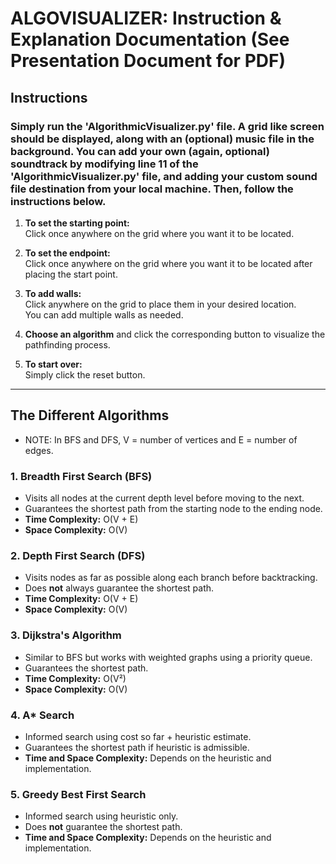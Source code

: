 # ALGOVISUALIZER: Instruction & Explanation Documentation (See Presentation Document for PDF)

## Instructions

### Simply run the 'AlgorithmicVisualizer.py' file. A grid like screen should be displayed, along with an (optional) music file in the background. You can add your own (again, optional) soundtrack by modifying line 11 of the 'AlgorithmicVisualizer.py' file, and adding your custom sound file destination from your local machine. Then, follow the instructions below. 

1. **To set the starting point:**  
   Click once anywhere on the grid where you want it to be located.

2. **To set the endpoint:**  
   Click once anywhere on the grid where you want it to be located after placing the start point.

3. **To add walls:**  
   Click anywhere on the grid to place them in your desired location.  
   You can add multiple walls as needed.

4. **Choose an algorithm** and click the corresponding button to visualize the pathfinding process.

5. **To start over:**  
   Simply click the reset button.

---

## The Different Algorithms
- NOTE: In BFS and DFS, V = number of vertices and E = number of edges.
### 1. Breadth First Search (BFS)
- Visits all nodes at the current depth level before moving to the next.
- Guarantees the shortest path from the starting node to the ending node.
- **Time Complexity:** O(V + E) 
- **Space Complexity:** O(V)

### 2. Depth First Search (DFS)
- Visits nodes as far as possible along each branch before backtracking.
- Does **not** always guarantee the shortest path.
- **Time Complexity:** O(V + E)  
- **Space Complexity:** O(V)

### 3. Dijkstra's Algorithm
- Similar to BFS but works with weighted graphs using a priority queue.
- Guarantees the shortest path.
- **Time Complexity:** O(V²)  
- **Space Complexity:** O(V)

### 4. A* Search
- Informed search using cost so far + heuristic estimate.
- Guarantees the shortest path if heuristic is admissible.
- **Time and Space Complexity:** Depends on the heuristic and implementation.

### 5. Greedy Best First Search
- Informed search using heuristic only.
- Does **not** guarantee the shortest path.
- **Time and Space Complexity:** Depends on the heuristic and implementation.
